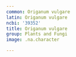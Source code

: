 ```yaml
---
common: Origanum vulgare
latin: Origanum vulgare
ncbi: '39352'
title: Origanum vulgare
group: Plants and Fungi
image: .na.character

---
```

